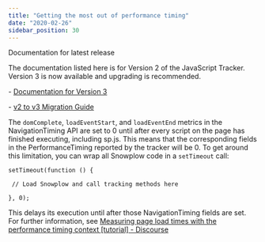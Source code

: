 ```yaml
---
title: "Getting the most out of performance timing"
date: "2020-02-26"
sidebar_position: 30
---
```


Documentation for latest release

The documentation listed here is for Version 2 of the JavaScript Tracker. Version 3 is now available and upgrading is recommended.

\- [Documentation for Version 3](/docs/collecting-data/collecting-from-own-applications/javascript-trackers/index.md)

\- [v2 to v3 Migration Guide](/docs/collecting-data/collecting-from-own-applications/javascript-trackers/javascript-tracker/v2-to-v3-migration-guide/index.md)

The `domComplete`, `loadEventStart`, and `loadEventEnd` metrics in the NavigationTiming API are set to 0 until after every script on the page has finished executing, including sp.js. This means that the corresponding fields in the PerformanceTiming reported by the tracker will be 0. To get around this limitation, you can wrap all Snowplow code in a `setTimeout` call:

```
setTimeout(function () {

 // Load Snowplow and call tracking methods here

}, 0);
```

This delays its execution until after those NavigationTiming fields are set.
For further information, see [Measuring page load times with the performance timing context [tutorial] - Discourse](https://discourse.snowplow.io/t/measuring-page-load-times-with-the-performance-timing-context-tutorial/100)
